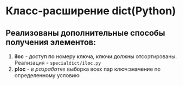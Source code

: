 # Класс-расширение dict(Python)

## Реализованы дополнительные способы получения элементов:  
1. **iloc** - доступ по номеру ключа, ключи должны отсортированы. Реализация - `specialdict/iloc.py`  
2. **ploc** - *в разработке* выборка всех пар ключ:значение по определенному условию 
